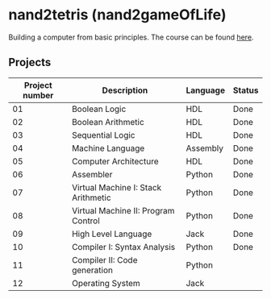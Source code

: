 # nand2tetris (nand2gameOfLife)

Building a computer from basic principles. The course can be found [here](https://www.nand2tetris.org/).

## Projects
| Project number | Description | Language | Status |
| ----------- | ----------- | --- | --- |
| 01 | Boolean Logic | HDL | Done |
| 02 | Boolean Arithmetic | HDL | Done |
| 03 | Sequential Logic | HDL | Done |
| 04 | Machine Language| Assembly | Done |
| 05 | Computer Architecture| HDL | Done |
| 06 | Assembler| Python | Done |
| 07 | Virtual Machine I: Stack Arithmetic| Python| Done |
| 08 | Virtual Machine II: Program Control| Python | Done |
| 09 | High Level Language| Jack | Done |
| 10 | Compiler I: Syntax Analysis| Python | Done |
| 11 | Compiler II: Code generation| Python | |
| 12 | Operating System| Jack | |
